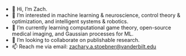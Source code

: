 - 👋 Hi, I’m Zach. 
- 👀 I’m interested in machine learning & neuroscience, control theory & optimization, and intelligent systems & robotics. 
- 🌱 I’m currently learning computational game theory, open-source medical imaging, and Gaussian processes for ML. 
- 🔬 I’m looking to collaborate on publishable research. 
- 📫 Reach me via email: zachary.a.stoebner@vanderbilt.edu

<!---
zstoebs/zstoebs is a ✨ special ✨ repository because its `README.md` (this file) appears on your GitHub profile.
You can click the Preview link to take a look at your changes.
--->
